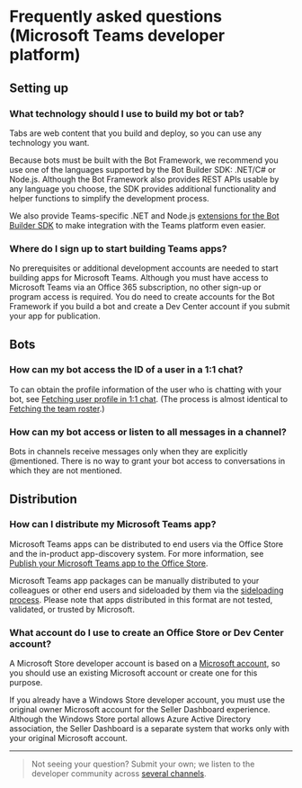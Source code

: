 # Frequently asked questions (Microsoft Teams developer platform)

## Setting up

### What technology should I use to build my bot or tab?

Tabs are web content that you build and deploy, so you can use any technology you want.  

Because bots must be built with the Bot Framework, we recommend you use one of the languages supported by the Bot Builder SDK: .NET/C# or Node.js. Although the Bot Framework also provides REST APIs usable by any language you choose, the SDK provides additional functionality and helper functions to simplify the development process.

We also provide Teams-specific .NET and Node.js [extensions for the Bot Builder SDK](code.md#microsoft-teams-extensions-for-the-bot-builder-sdk) to make integration with the Teams platform even easier.

### Where do I sign up to start building Teams apps?

No prerequisites or additional development accounts are needed to start building apps for Microsoft Teams. Although you must have access to Microsoft Teams via an Office 365 subscription, no other sign-up or program access is required. You do need to create accounts for the Bot Framework if you build a bot and create a Dev Center account if you submit your app for publication.

## Bots

### How can my bot access the ID of a user in a 1:1 chat?

To can obtain the profile information of the user who is chatting with your bot, see [Fetching user profile in 1:1 chat](https://msdn.microsoft.com/en-us/microsoft-teams/botapis#fetching-user-profile-in-11-chat). (The process is almost identical to [Fetching the team roster](https://msdn.microsoft.com/en-us/microsoft-teams/botapis#fetching-the-team-roster).)

### How can my bot access or listen to all messages in a channel?

Bots in channels receive messages only when they are explicitly @mentioned. There is no way to grant your bot access to conversations in which they are not mentioned.

## Distribution

### How can I distribute my Microsoft Teams app?

Microsoft Teams apps can be distributed to end users via the Office Store and the in-product app-discovery system. For more information, see [Publish your Microsoft Teams app to the Office Store](submission.md).

Microsoft Teams app packages can be manually distributed to your colleagues or other end users and sideloaded by them via the [sideloading process](sideload.md). Please note that apps distributed in this format are not tested, validated, or trusted by Microsoft.

### What account do I use to create an Office Store or Dev Center account?

A Microsoft Store developer account is based on a [Microsoft account](https://account.microsoft.com/account), so you should use an existing Microsoft account or create one for this purpose.

If you already have a Windows Store developer account, you must use the original owner Microsoft account for the Seller Dashboard experience. Although the Windows Store portal allows Azure Active Directory association, the Seller Dashboard is a separate system that works only with your original Microsoft account.

---

>Not seeing your question?  Submit your own; we listen to the developer community across [several channels](feedback.md).
